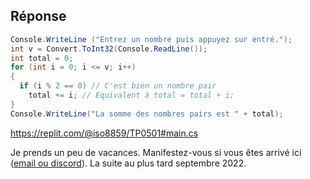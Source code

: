 
## Réponse 

```C#
Console.WriteLine ("Entrez un nombre puis appuyez sur entré.");
int v = Convert.ToInt32(Console.ReadLine());
int total = 0;
for (int i = 0; i <= v; i++)
{
  if (i % 2 == 0) // C'est bien un nombre pair
    total += i; // Equivalent à total = total + i;
}
Console.WriteLine("La somme des nombres pairs est " + total);
```

https://replit.com/@iso8859/TP0501#main.cs


Je prends un peu de vacances. Manifestez-vous si vous êtes arrivé ici ([email ou discord](../../../Intro/04_Outils.md)). La suite au plus tard septembre 2022.
